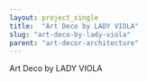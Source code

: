 ```yaml
---
layout: project_single
title:  "Art Deco by LADY VIOLA"
slug: "art-deco-by-lady-viola"
parent: "art-decor-architecture"
---
```

Art Deco by LADY VIOLA
